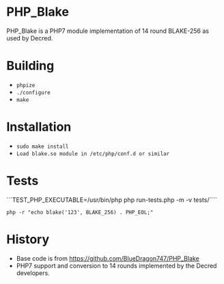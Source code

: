 PHP_Blake
====
PHP_Blake is a PHP7 module implementation of 14 round BLAKE-256 as used by Decred.

# Building

- ```phpize```
- ```./configure```
- ```make```

# Installation

- ```sudo make install```
- ```Load blake.so module in /etc/php/conf.d or similar```

# Tests

```TEST_PHP_EXECUTABLE=/usr/bin/php php run-tests.php -m -v tests/````

```php -r "echo blake('123', BLAKE_256) . PHP_EOL;"```

# History

- Base code is from https://github.com/BlueDragon747/PHP_Blake
- PHP7 support and conversion to 14 rounds implemented by the Decred developers.
